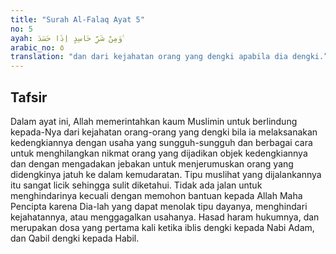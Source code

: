 ```yaml
---
title: "Surah Al-Falaq Ayat 5"
no: 5
ayah: وَمِنْ شَرِّ حَاسِدٍ اِذَا حَسَدَ ࣖ
arabic_no: ٥
translation: "dan dari kejahatan orang yang dengki apabila dia dengki.”"
---
```


## Tafsir

Dalam ayat ini, Allah memerintahkan kaum Muslimin untuk berlindung kepada-Nya dari kejahatan orang-orang yang dengki bila ia melaksanakan kedengkiannya dengan usaha yang sungguh-sungguh dan berbagai cara untuk menghilangkan nikmat orang yang dijadikan objek kedengkiannya dan dengan mengadakan jebakan untuk menjerumuskan orang yang didengkinya jatuh ke dalam kemudaratan. Tipu muslihat yang dijalankannya itu sangat licik sehingga sulit diketahui. Tidak ada jalan untuk menghindarinya kecuali dengan memohon bantuan kepada Allah Maha Pencipta karena Dia-lah yang dapat menolak tipu dayanya, menghindari kejahatannya, atau menggagalkan usahanya. Hasad haram hukumnya, dan merupakan dosa yang pertama kali ketika iblis dengki kepada Nabi Adam, dan Qabil dengki kepada Habil.